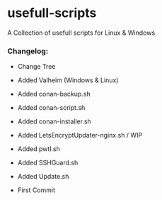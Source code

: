 # usefull-scripts

A Collection of usefull scripts for Linux & Windows

### Changelog:

- Change Tree

- Added Valheim (Windows & Linux)
- Added conan-backup.sh
- Added conan-script.sh
- Added conan-installer.sh
- Added LetsEncryptUpdater-nginx.sh / WIP
- Added pwtl.sh
- Added SSHGuard.sh
- Added Update.sh
- First Commit





